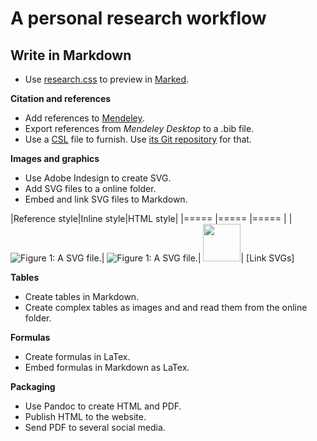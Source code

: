 # A personal research workflow

## Write in Markdown

* Use [research.css][1] to preview in [Marked][2].

**Citation and references**

* Add references to [Mendeley][3].
* Export references from *Mendeley Desktop* to a .bib file.
* Use a [CSL][4] file to furnish. Use [its Git repository][5] for that.

**Images and graphics**

* Use Adobe Indesign to create SVG.
* Add SVG files to a online folder. 
* Embed and link SVG files to Markdown.

|Reference style|Inline style|HTML style|
|===== |===== |===== |
|![Figure 1: A SVG file.][6]| ![Figure 1: A SVG file.](http://hkilter.com/-images-test/5.svg)| <img src="http://www.hkilter.com/-images-test/5.svg" style="width: 60px;"/>|
[Link SVGs]

**Tables**

* Create tables in Markdown.
* Create complex tables as images and and read them from the online folder.

**Formulas**

* Create formulas in LaTex.
* Embed formulas in Markdown as LaTex.

**Packaging** 

* Use Pandoc to create HTML and PDF.
* Publish HTML to the website.
* Send PDF to several social media.

[1]: https://github.com/hkilter/research-workflow/blob/master/research.css
[2]: http://markedapp.com/
[3]: http://www.mendeley.com/
[4]: http://citationstyles.org/
[5]: https://github.com/citation-style-language/styles
[6]: http://hkilter.com/-images-test/5.svg
